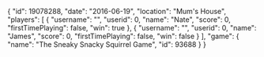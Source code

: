 {
  "id": 19078288,
  "date": "2016-06-19",
  "location": "Mum's House",
  "players": [
    {
      "username": "",
      "userid": 0,
      "name": "Nate",
      "score": 0,
      "firstTimePlaying": false,
      "win": true
    },
    {
      "username": "",
      "userid": 0,
      "name": "James",
      "score": 0,
      "firstTimePlaying": false,
      "win": false
    }
  ],
  "game": {
    "name": "The Sneaky Snacky Squirrel Game",
    "id": 93688
  }
}
